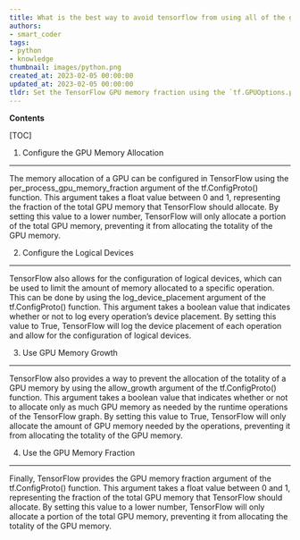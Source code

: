 ```yaml
---
title: What is the best way to avoid tensorflow from using all of the gpu memory?
authors:
- smart_coder
tags:
- python
- knowledge
thumbnail: images/python.png
created_at: 2023-02-05 00:00:00
updated_at: 2023-02-05 00:00:00
tldr: Set the TensorFlow GPU memory fraction using the `tf.GPUOptions.per\_process\_gpu\_memory\_fraction` parameter.
---
```


**Contents**

[TOC]

1. Configure the GPU Memory Allocation
-------------------------------------
The memory allocation of a GPU can be configured in TensorFlow using the per_process_gpu_memory_fraction argument of the tf.ConfigProto() function. This argument takes a float value between 0 and 1, representing the fraction of the total GPU memory that TensorFlow should allocate. By setting this value to a lower number, TensorFlow will only allocate a portion of the total GPU memory, preventing it from allocating the totality of the GPU memory.

2. Configure the Logical Devices
--------------------------------
TensorFlow also allows for the configuration of logical devices, which can be used to limit the amount of memory allocated to a specific operation. This can be done by using the log_device_placement argument of the tf.ConfigProto() function. This argument takes a boolean value that indicates whether or not to log every operation’s device placement. By setting this value to True, TensorFlow will log the device placement of each operation and allow for the configuration of logical devices.

3. Use GPU Memory Growth
------------------------
TensorFlow also provides a way to prevent the allocation of the totality of a GPU memory by using the allow_growth argument of the tf.ConfigProto() function. This argument takes a boolean value that indicates whether or not to allocate only as much GPU memory as needed by the runtime operations of the TensorFlow graph. By setting this value to True, TensorFlow will only allocate the amount of GPU memory needed by the operations, preventing it from allocating the totality of the GPU memory.

4. Use the GPU Memory Fraction
------------------------------
Finally, TensorFlow provides the GPU memory fraction argument of the tf.ConfigProto() function. This argument takes a float value between 0 and 1, representing the fraction of the total GPU memory that TensorFlow should allocate. By setting this value to a lower number, TensorFlow will only allocate a portion of the total GPU memory, preventing it from allocating the totality of the GPU memory.
